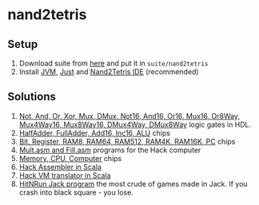 # nand2tetris

## Setup

1. Download suite from [here](https://www.nand2tetris.org/software) and put it in `suite/nand2tetris`
2. Install [JVM](https://get-coursier.io/docs/cli-setup), [Just](https://github.com/casey/just) and [Nand2Tetris IDE](https://marketplace.visualstudio.com/items?itemName=AvivYaish.nand-ide) (recommended)


## Solutions

1. [Not, And, Or, Xor, Mux, DMux, Not16, And16, Or16, Mux16, Or8Way, Mux4Way16, Mux8Way16, DMux4Way, DMux8Way](./suite/nand2tetris/projects/01/) logic gates in HDL.
2. [HalfAdder, FullAdder, Add16, Inc16, ALU](./suite/nand2tetris/projects/02/) chips
3. [Bit, Register, RAM8, RAM64, RAM512, RAM4K, RAM16K, PC](./suite/nand2tetris/projects/03) chips
4. [Mult.asm and Fill.asm](./suite/nand2tetris/projects/04/) programs for the Hack computer
5. [Memory, CPU, Computer](./suite/nand2tetris/projects/05/) chips
6. [Hack Assembler in Scala](./suite/nand2tetris/projects/06/hasm/)
7. [Hack VM translator in Scala](./suite/nand2tetris/projects/07/hvm/)
8. [HitNRun Jack program](./suite/nand2tetris/projects/09/HitNRun) the most crude of games made in Jack. If you crash into black square - you lose.